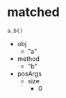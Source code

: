 # matched

```dexscript
a.b()
```

* obj
    * "a"
* method
    * "b"
* posArgs
    * size
        * 0